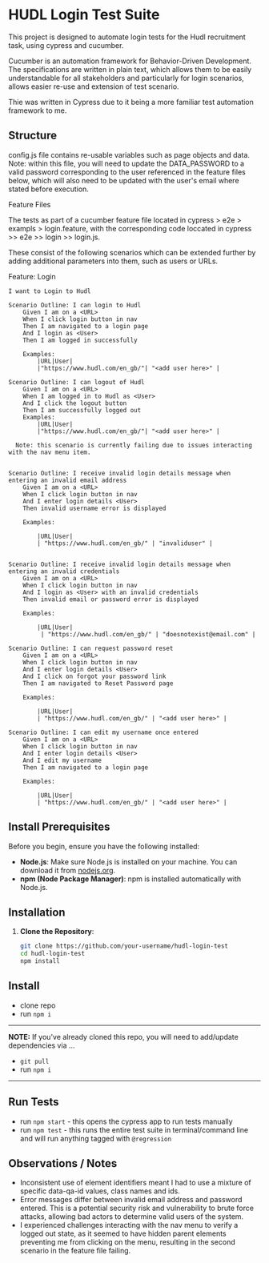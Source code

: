 # HUDL Login Test Suite

This project is designed to automate login tests for the Hudl recruitment task, using cypress and cucumber.

Cucumber is an automation framework for Behavior-Driven Development. The specifications are written in plain text, which allows them to be easily understandable for all stakeholders and particularly for login scenarios, allows easier re-use and extension of test scenario.  

Thie was written in Cypress due to it being a more familiar test automation framework to me.

## Structure

config.js file contains re-usable variables such as page objects and data.
Note: within this file, you will need to update the DATA_PASSWORD to a valid password corresponding to the user referenced in the feature files below, which will also need to be updated with the user's email where stated before execution. 

Feature Files 

The tests as part of a cucumber feature file located in cypress > e2e > exampls > login.feature, with the corresponding code loccated in cypress >> e2e >> login >> login.js.  

These consist of the following scenarios which can be extended further by adding additional parameters into them, such as users or URLs.

Feature: Login

    I want to Login to Hudl

    Scenario Outline: I can login to Hudl 
        Given I am on a <URL>
        When I click login button in nav
        Then I am navigated to a login page
        And I login as <User>
        Then I am logged in successfully
    
        Examples:
            |URL|User|
            |"https://www.hudl.com/en_gb/"| "<add user here>" |

    Scenario Outline: I can logout of Hudl 
        Given I am on a <URL>
        When I am logged in to Hudl as <User>
        And I click the logout button 
        Then I am successfully logged out
        Examples:
            |URL|User|
            |"https://www.hudl.com/en_gb/"| "<add user here>" |

      Note: this scenario is currently failing due to issues interacting with the nav menu item.


    Scenario Outline: I receive invalid login details message when entering an invalid email address
        Given I am on a <URL>
        When I click login button in nav
        And I enter login details <User>
        Then invalid username error is displayed
    
        Examples:
            
            |URL|User|
            | "https://www.hudl.com/en_gb/" | "invaliduser" |
                  

    Scenario Outline: I receive invalid login details message when entering an invalid credentials
        Given I am on a <URL>
        When I click login button in nav
        And I login as <User> with an invalid credentials
        Then invalid email or password error is displayed
    
        Examples:
            
            |URL|User|
             | "https://www.hudl.com/en_gb/" | "doesnotexist@email.com" |
          
    Scenario Outline: I can request password reset
        Given I am on a <URL>
        When I click login button in nav
        And I enter login details <User>
        And I click on forgot your password link
        Then I am navigated to Reset Password page

        Examples:
            
            |URL|User|
            | "https://www.hudl.com/en_gb/" | "<add user here>" |
            
    Scenario Outline: I can edit my username once entered
        Given I am on a <URL>
        When I click login button in nav
        And I enter login details <User>
        And I edit my username
        Then I am navigated to a login page

        Examples:
            
            |URL|User|
            | "https://www.hudl.com/en_gb/" | "<add user here>" |

## Install Prerequisites

Before you begin, ensure you have the following installed:

- **Node.js**: Make sure Node.js is installed on your machine. You can download it from [nodejs.org](https://nodejs.org/).
- **npm (Node Package Manager)**: npm is installed automatically with Node.js.

## Installation

1. **Clone the Repository**:
   ```bash
   git clone https://github.com/your-username/hudl-login-test
   cd hudl-login-test
   npm install

## Install

- clone repo
- run `npm i`

---

**NOTE:** If you've already cloned this repo, you will need to add/update dependencies via ...

- `git pull`
- run `npm i`

---

## Run Tests

- run `npm start` - this opens the cypress app to run tests manually
- run `npm test` - this runs the entire test suite in terminal/command line and will run anything tagged with `@regression`

## Observations / Notes
- Inconsistent use of element identifiers meant I had to use a mixture of specific data-qa-id values, class names and ids. 
- Error messages differ between invalid email address and password entered. This is a potential security risk and vulnerability to brute force attacks, allowing bad actors to determine valid users of the system. 
- I experienced challenges interacting with the nav menu to verify a logged out state, as it seemed to have hidden parent elements preventing me from clicking on the menu, resulting in the second scenario in the feature file failing.

